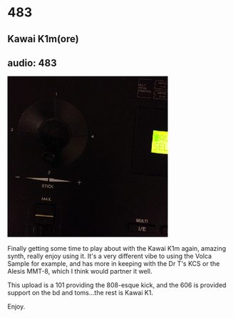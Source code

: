 # 483
## Kawai K1m(ore)
audio: 483
---

![Image](/assets/img/snd483.png)

Finally getting some time to play about with the Kawai K1m again, amazing synth, really enjoy using it. It's a very different vibe to using the Volca Sample for example, and has more in keeping with the Dr T's KCS or the Alesis MMT-8, which I think would partner it well.

This upload is a 101 providing the 808-esque kick, and the 606 is provided support on the bd and toms…the rest is Kawai K1.

Enjoy.